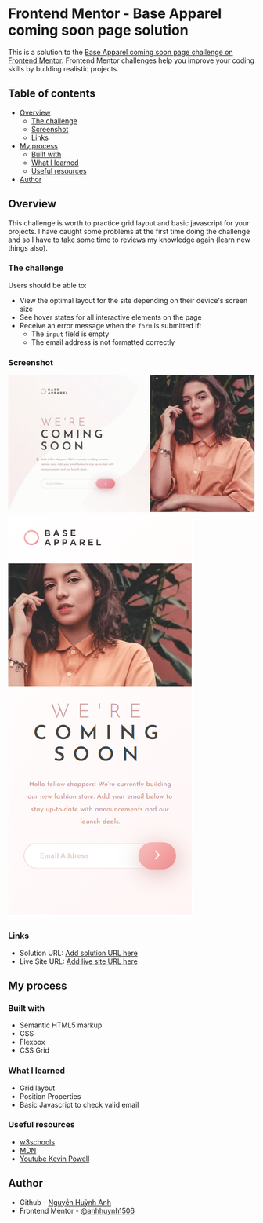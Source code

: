 # Frontend Mentor - Base Apparel coming soon page solution

This is a solution to the [Base Apparel coming soon page challenge on Frontend Mentor](https://www.frontendmentor.io/challenges/base-apparel-coming-soon-page-5d46b47f8db8a7063f9331a0). Frontend Mentor challenges help you improve your coding skills by building realistic projects. 

## Table of contents

- [Overview](#overview)
  - [The challenge](#the-challenge)
  - [Screenshot](#screenshot)
  - [Links](#links)
- [My process](#my-process)
  - [Built with](#built-with)
  - [What I learned](#what-i-learned)
  - [Useful resources](#useful-resources)
- [Author](#author)

## Overview
This challenge is worth to practice grid layout and basic javascript for your projects. I have caught some problems at the first time doing the challenge and so I have to take some time to reviews my knowledge again (learn new things also). 
### The challenge

Users should be able to:

- View the optimal layout for the site depending on their device's screen size
- See hover states for all interactive elements on the page
- Receive an error message when the `form` is submitted if:
  - The `input` field is empty
  - The email address is not formatted correctly

### Screenshot

![Deskstop view and interactive elements](./mySolutionImages/comming-soon-page.gif)
![Mobile view](./mySolutionImages/mobile.png)

### Links

- Solution URL: [Add solution URL here](https://github.com/anhhuynh1506/Base-apparel-coming-soon-master.git)
- Live Site URL: [Add live site URL here](https://anhhuynh1506.github.io/Base-apparel-coming-soon-master/)

## My process

### Built with

- Semantic HTML5 markup
- CSS
- Flexbox
- CSS Grid

### What I learned

- Grid layout
- Position Properties
- Basic Javascript to check valid email

### Useful resources

- [w3schools](https://www.w3schools.com/css/)
- [MDN](https://developer.mozilla.org/)
- [Youtube Kevin Powell](https://www.youtube.com/kepowob)

## Author

- Github - [Nguyễn Huỳnh Anh](https://github.com/anhhuynh1506)
- Frontend Mentor - [@anhhuynh1506](https://www.frontendmentor.io/profile/anhhuynh1506)


